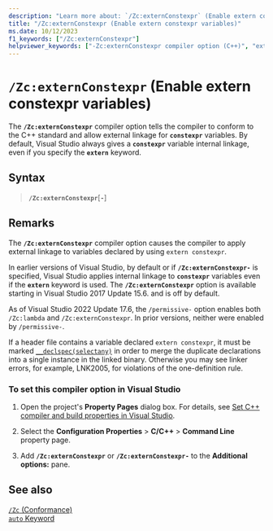 ```yaml
---
description: "Learn more about: `/Zc:externConstexpr` (Enable extern constexpr variables)"
title: "/Zc:externConstexpr (Enable extern constexpr variables)"
ms.date: 10/12/2023
f1_keywords: ["/Zc:externConstexpr"]
helpviewer_keywords: ["-Zc:externConstexpr compiler option (C++)", "extern constexpr variables (C++)"]
---
```

# `/Zc:externConstexpr` (Enable extern constexpr variables)

The **`/Zc:externConstexpr`** compiler option tells the compiler to conform to the C++ standard and allow external linkage for **`constexpr`** variables. By default, Visual Studio always gives a **`constexpr`** variable internal linkage, even if you specify the **`extern`** keyword.

## Syntax

> **`/Zc:externConstexpr`**[**`-`**]

## Remarks

The **`/Zc:externConstexpr`** compiler option causes the compiler to apply external linkage to variables declared by using `extern constexpr`.

In earlier versions of Visual Studio, by default or if **`/Zc:externConstexpr-`** is specified, Visual Studio applies internal linkage to **`constexpr`** variables even if the **`extern`** keyword is used. The **`/Zc:externConstexpr`** option is available starting in Visual Studio 2017 Update 15.6. and is off by default.

As of Visual Studio 2022 Update 17.6, the `/permissive-` option enables both `/Zc:lambda` and `/Zc:externConstexpr`. In prior versions, neither were enabled by `/permissive-`.

If a header file contains a variable declared `extern constexpr`, it must be marked [`__declspec(selectany)`](../../cpp/selectany.md) in order to merge the duplicate declarations into a single instance in the linked binary. Otherwise you may see linker errors, for example, LNK2005, for violations of the one-definition rule.

### To set this compiler option in Visual Studio

1. Open the project's **Property Pages** dialog box. For details, see [Set C++ compiler and build properties in Visual Studio](../working-with-project-properties.md).

1. Select the **Configuration Properties** > **C/C++** > **Command Line** property page.

1. Add **`/Zc:externConstexpr`** or **`/Zc:externConstexpr-`** to the **Additional options:** pane.

## See also

[`/Zc` (Conformance)](zc-conformance.md)<br/>
[`auto` Keyword](../../cpp/auto-cpp.md)

